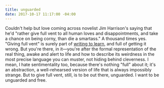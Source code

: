 ```yaml
---
title: unguarded
date: 2017-10-17 11:17:00 -04:00
---
```


Couldn't help but love coming across novelist Jim Harrison's saying that he'd "rather give full vent to all human loves and disappointments, and take a chance on being corny, than die a smartass." A thousand times yes. "Giving full vent" is surely part of [writing to learn](http://sarahendren.com/reading-notes/to-grow-and-cook-a-message/), and full of getting it wrong. But you're there, in it—you're after the formal representation of the real thing, awake and alert to life and how to describe its weirdness in the most precise language you can muster, not hiding behind cleverness. I mean, I hate sentimentality too, because there's nothing "full" about it; it's an abstraction, a well-rehearsed version of life that is always impossibly strange. But to give full vent, still, is to be out there, unguarded. I want to be unguarded and free.
